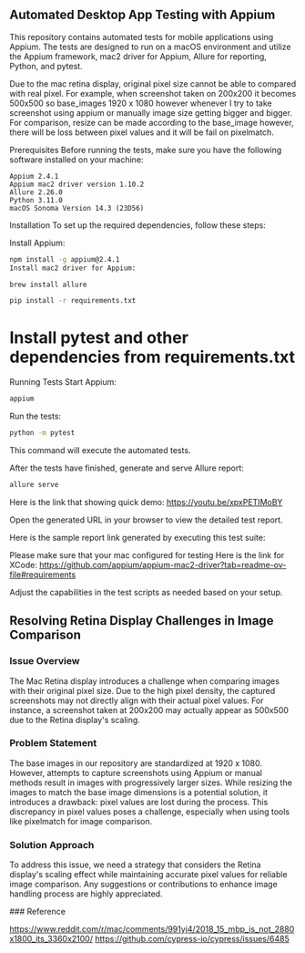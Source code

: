 ## Automated Desktop App Testing with Appium
This repository contains automated tests for mobile applications using Appium. The tests are designed to run on a macOS environment and utilize the Appium framework, mac2 driver for Appium, Allure for reporting, Python, and pytest.

Due to the mac retina display, original pixel size cannot be able to compared with real pixel. For example, when screenshot taken on 200x200 it becomes 500x500 so base_images 1920 x 1080 however whenever I try to take screenshot using appium or manually image size getting bigger and bigger. For comparison, resize can be made according to the base_image however, there will be loss between pixel values and it will be fail on pixelmatch. 

Prerequisites
Before running the tests, make sure you have the following software installed on your machine:
```
Appium 2.4.1
Appium mac2 driver version 1.10.2
Allure 2.26.0
Python 3.11.0
macOS Sonoma Version 14.3 (23D56)
```


Installation
To set up the required dependencies, follow these steps:

Install Appium:


```bash
npm install -g appium@2.4.1
Install mac2 driver for Appium:
```


```bash
brew install allure
```


```bash
pip install -r requirements.txt
```

# Install pytest and other dependencies from requirements.txt

Running Tests
Start Appium:
```bash
appium
```

Run the tests:

```bash
python -m pytest
```

This command will execute the automated tests.

After the tests have finished, generate and serve Allure report:

```bash
allure serve
```
Here is the link that showing quick demo: [https://youtu.be/xpxPETIMoBY ](https://youtu.be/jiIu6PfdLNg)

Open the generated URL in your browser to view the detailed test report.

Here is the sample report link generated by executing this test suite: 

Please make sure that your mac configured for testing Here is the link for XCode: https://github.com/appium/appium-mac2-driver?tab=readme-ov-file#requirements

Adjust the capabilities in the test scripts as needed based on your setup.


## Resolving Retina Display Challenges in Image Comparison
### Issue Overview
The Mac Retina display introduces a challenge when comparing images with their original pixel size. Due to the high pixel density, the captured screenshots may not directly align with their actual pixel values. For instance, a screenshot taken at 200x200 may actually appear as 500x500 due to the Retina display's scaling.

### Problem Statement
The base images in our repository are standardized at 1920 x 1080. However, attempts to capture screenshots using Appium or manual methods result in images with progressively larger sizes. While resizing the images to match the base image dimensions is a potential solution, it introduces a drawback: pixel values are lost during the process. This discrepancy in pixel values poses a challenge, especially when using tools like pixelmatch for image comparison.

### Solution Approach
To address this issue, we need a strategy that considers the Retina display's scaling effect while maintaining accurate pixel values for reliable image comparison. Any suggestions or contributions to enhance image handling process are highly appreciated.

### Reference 

https://www.reddit.com/r/mac/comments/991yj4/2018_15_mbp_is_not_2880x1800_its_3360x2100/
https://github.com/cypress-io/cypress/issues/6485
